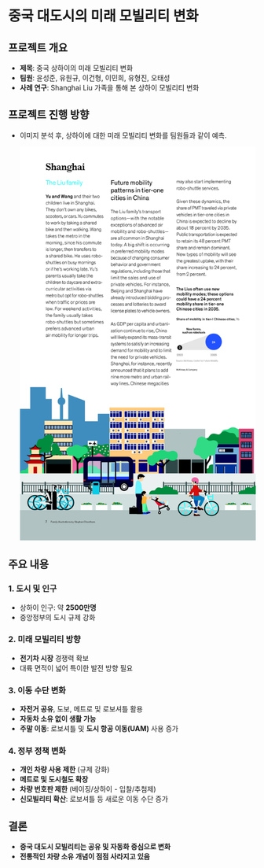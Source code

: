 # 중국 대도시의 미래 모빌리티 변화

## 프로젝트 개요
- **제목**: 중국 상하이의 미래 모빌리티 변화
- **팀원**: 윤성준, 유원규, 이건형, 이민희, 유형진, 오태성
- **사례 연구**: Shanghai Liu 가족을 통해 본 상하이 모빌리티 변화

## 프로젝트 진행 방향
- 이미지 분석 후, 상하이에 대한 미래 모빌리티 변화를 팀원들과 같이 예측.
    
    <img src="이미지/1.jpg" width="500" height="800"/><br>

## 주요 내용
### 1. 도시 및 인구
- 상하이 인구: 약 **2500만명**
- 중앙정부의 도시 규제 강화

### 2. 미래 모빌리티 방향
- **전기차 시장** 경쟁력 확보
- 대륙 면적이 넓어 특이한 발전 방향 필요

### 3. 이동 수단 변화
- **자전거 공유**, 도보, 메트로 및 로보셔틀 활용
- **자동차 소유 없이 생활 가능**
- **주말 이동**: 로보셔틀 및 **도시 항공 이동(UAM)** 사용 증가

### 4. 정부 정책 변화
- **개인 차량 사용 제한** (규제 강화)
- **메트로 및 도시철도 확장**
- **차량 번호판 제한** (베이징/상하이 - 입찰/추첨제)
- **신모빌리티 확산**: 로보셔틀 등 새로운 이동 수단 증가

## 결론
- **중국 대도시 모빌리티는 공유 및 자동화 중심으로 변화**
- **전통적인 차량 소유 개념이 점점 사라지고 있음**
